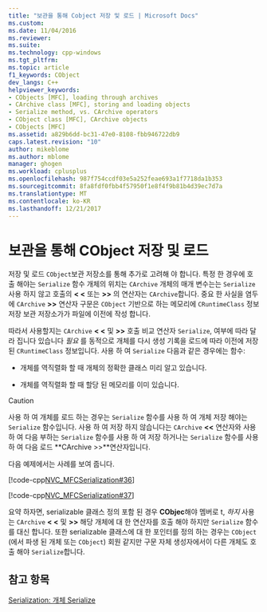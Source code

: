 ```yaml
---
title: "보관을 통해 Cobject 저장 및 로드 | Microsoft Docs"
ms.custom: 
ms.date: 11/04/2016
ms.reviewer: 
ms.suite: 
ms.technology: cpp-windows
ms.tgt_pltfrm: 
ms.topic: article
f1_keywords: CObject
dev_langs: C++
helpviewer_keywords:
- CObjects [MFC], loading through archives
- CArchive class [MFC], storing and loading objects
- Serialize method, vs. CArchive operators
- CObject class [MFC], CArchive objects
- CObjects [MFC]
ms.assetid: a829b6dd-bc31-47e0-8108-fbb946722db9
caps.latest.revision: "10"
author: mikeblome
ms.author: mblome
manager: ghogen
ms.workload: cplusplus
ms.openlocfilehash: 987f754ccdf03e5a252feae693a1f7718da1b353
ms.sourcegitcommit: 8fa8fdf0fbb4f57950f1e8f4f9b81b4d39ec7d7a
ms.translationtype: MT
ms.contentlocale: ko-KR
ms.lasthandoff: 12/21/2017
---
```

# <a name="storing-and-loading-cobjects-via-an-archive"></a>보관을 통해 CObject 저장 및 로드
저장 및 로드 `CObject`보관 저장소를 통해 추가로 고려해 야 합니다. 특정 한 경우에 호출 해야는 `Serialize` 함수 개체의 위치는 `CArchive` 개체의 매개 변수는는 `Serialize` 사용 하지 않고 호출의  **< \<**  또는  **>>**  의 연산자는 `CArchive`합니다. 중요 한 사실을 염두에 `CArchive`  **>>**  연산자 구문은 `CObject` 기반으로 하는 메모리에 `CRuntimeClass` 정보 저장 보관 저장소가가 파일에 이전에 작성 합니다.  
  
 따라서 사용할지는 `CArchive`  **< \<**  및  **>>**  호출 비교 연산자 `Serialize`, 여부에 따라 달라 집니다 있습니다 *필요* 를 동적으로 개체를 다시 생성 기록을 로드에 따라 이전에 저장 된 `CRuntimeClass` 정보입니다. 사용 하 여 `Serialize` 다음과 같은 경우에는 함수:  
  
-   개체를 역직렬화 할 때 개체의 정확한 클래스 미리 알고 있습니다.  
  
-   개체를 역직렬화 할 때 할당 된 메모리를 이미 있습니다.  
  
> [!CAUTION]
>  사용 하 여 개체를 로드 하는 경우는 `Serialize` 함수를 사용 하 여 개체 저장 해야는 `Serialize` 함수입니다. 사용 하 여 저장 하지 않습니다는 `CArchive`  **<<**  연산자와 사용 하 여 다음 부하는 `Serialize` 함수를 사용 하 여 저장 하거나는 `Serialize` 함수를 사용 하 여 다음 로드 **CArchive >>**연산자입니다.  
  
 다음 예제에서는 사례를 보여 줍니다.  
  
 [!code-cpp[NVC_MFCSerialization#36](../mfc/codesnippet/cpp/storing-and-loading-cobjects-via-an-archive_1.h)]  
  
 [!code-cpp[NVC_MFCSerialization#37](../mfc/codesnippet/cpp/storing-and-loading-cobjects-via-an-archive_2.cpp)]  
  
 요약 하자면, serializable 클래스 정의 포함 된 경우 **CObjec**해야 멤버로 t, *하지* 사용는 `CArchive`  **< \<**  및  **>>**  해당 개체에 대 한 연산자를 호출 해야 하지만 `Serialize` 함수를 대신 합니다. 또한 serializable 클래스에 대 한 포인터를 정의 하는 경우는 `CObject` (에서 파생 된 개체 또는 `CObject`) 회원 같지만 구문 자체 생성자에서이 다른 개체도 호출 해야 `Serialize`합니다.  
  
## <a name="see-also"></a>참고 항목  
 [Serialization: 개체 Serialize](../mfc/serialization-serializing-an-object.md)

